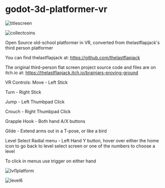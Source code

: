 # godot-3d-platformer-vr

![titlescreen](https://user-images.githubusercontent.com/87204721/195079809-eb956a10-0bd0-4434-8d8a-17f5d61bef31.PNG)


![collectcoins](https://user-images.githubusercontent.com/87204721/195079746-80feec27-2361-4ef0-8f6d-be9238ec273f.jpg)


Open Source old-school platformer in VR, converted from thelastflapjack's third person platformer
 
 You can find thelastflapjack at: https://github.com/thelastflapjack
 
 The original third-person flat screen project source code and files are on itch.io at: https://thelastflapjack.itch.io/brainjars-proving-ground

VR Controls:
Move - Left Stick

Turn - Right Stick

Jump - Left Thumbpad Click

Crouch - Right Thumbpad Click

Grapple Hook - Both hand A/X buttons

Glide - Extend arms out in a T-pose, or like a bird

Level Select Radial menu - Left Hand Y button, hover over either the home icon to go back to level select screen or one of the numbers to choose a level

To click in menus use trigger on either hand



![lvl1platform](https://user-images.githubusercontent.com/87204721/195079928-7060b5b7-7a18-46ba-bf91-cd5b0791945b.jpg)

![level6](https://user-images.githubusercontent.com/87204721/195079960-17553919-d183-499e-ba48-2fb3e9ef00d2.jpg)
